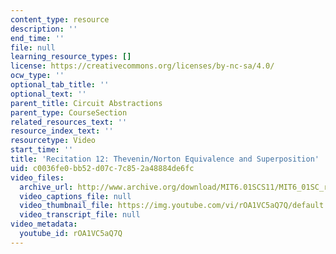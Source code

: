 ```yaml
---
content_type: resource
description: ''
end_time: ''
file: null
learning_resource_types: []
license: https://creativecommons.org/licenses/by-nc-sa/4.0/
ocw_type: ''
optional_tab_title: ''
optional_text: ''
parent_title: Circuit Abstractions
parent_type: CourseSection
related_resources_text: ''
resource_index_text: ''
resourcetype: Video
start_time: ''
title: 'Recitation 12: Thevenin/Norton Equivalence and Superposition'
uid: c0036fe0-bb52-d07c-7c85-2a48884de6fc
video_files:
  archive_url: http://www.archive.org/download/MIT6.01SCS11/MIT6_01SC_rec12_300k.mp4
  video_captions_file: null
  video_thumbnail_file: https://img.youtube.com/vi/rOA1VC5aQ7Q/default.jpg
  video_transcript_file: null
video_metadata:
  youtube_id: rOA1VC5aQ7Q
---
```

